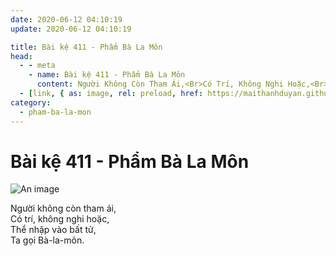 ```yaml
---
date: 2020-06-12 04:10:19
update: 2020-06-12 04:10:19

title: Bài kệ 411 - Phẩm Bà La Môn
head:
  - - meta
    - name: Bài kệ 411 - Phẩm Bà La Môn
      content: Người Không Còn Tham Ái,<Br>Có Trí, Không Nghi Hoặc,<Br>Thể Nhập Vào Bất Tử,<Br>Ta Gọi Bà-La-Môn.<Br>
  - [link, { as: image, rel: preload, href: https://maithanhduyan.github.io/kinh-phap-cu/img/pham-ba-la-mon/pham-ba-la-mon-411.jpg }]
category:
  - pham-ba-la-mon
---
```


# Bài kệ 411 - Phẩm Bà La Môn

![An image](/img/pham-ba-la-mon/pham-ba-la-mon-411.jpg)

Người không còn tham ái,<br>Có trí, không nghi hoặc,<br>Thể nhập vào bất tử,<br>Ta gọi Bà-la-môn.<br>
